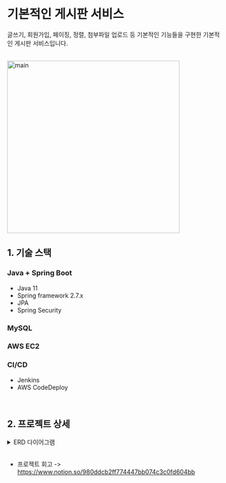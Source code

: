 # 기본적인 게시판 서비스
글쓰기, 회원가입, 페이징, 정렬, 첨부파일 업로드 등 기본적인 기능들을 구현한 기본적인 게시판 서비스입니다. 

<br>

<img alt="main" src="https://user-images.githubusercontent.com/74748851/197431094-22694ebc-9879-47c4-92c4-ba82741ba650.PNG" height="400"/>

<br>

## 1. 기술 스택
### Java + Spring Boot
- Java 11
- Spring framework 2.7.x
- JPA
- Spring Security
### MySQL
### AWS EC2 
### CI/CD 
- Jenkins
- AWS CodeDeploy

<br>

## 2. 프로젝트 상세
<details>
   <summary> ERD 다이어그램 </summary>
   
![image](https://user-images.githubusercontent.com/74748851/197431383-2e1e26ba-38bd-4023-8a50-2eb1c9998b69.png)
</details>
<br>

* 프로젝트 회고 -> <https://www.notion.so/980ddcb2ff774447bb074c3c0fd604bb>

<br>
